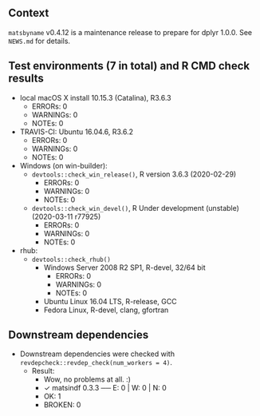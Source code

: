 ## Context
`matsbyname` v0.4.12 is a maintenance release to prepare for dplyr 1.0.0.
See `NEWS.md` for details. 

## Test environments (7 in total) and R CMD check results
* local macOS X install 10.15.3 (Catalina), R3.6.3
    * ERRORs: 0
    * WARNINGs: 0
    * NOTEs: 0
* TRAVIS-CI: Ubuntu 16.04.6, R3.6.2
    * ERRORs: 0
    * WARNINGs: 0
    * NOTEs: 0
* Windows (on win-builder):
    * `devtools::check_win_release()`, R version 3.6.3 (2020-02-29)
        * ERRORs: 0
        * WARNINGs: 0
        * NOTEs: 0
    * `devtools::check_win_devel()`, R Under development (unstable) (2020-03-11 r77925)
        * ERRORs: 0
        * WARNINGs: 0
        * NOTEs: 0
* rhub:
    * `devtools::check_rhub()`
        * Windows Server 2008 R2 SP1, R-devel, 32/64 bit
            * ERRORs: 0
            * WARNINGs: 0
            * NOTEs: 0
        * Ubuntu Linux 16.04 LTS, R-release, GCC
        * Fedora Linux, R-devel, clang, gfortran

## Downstream dependencies
* Downstream dependencies were checked with `revdepcheck::revdep_check(num_workers = 4)`. 
    * Result: 
        * Wow, no problems at all. :)
        * ✓ matsindf 0.3.3                       ── E: 0     | W: 0     | N: 0
        * OK: 1
        * BROKEN: 0
